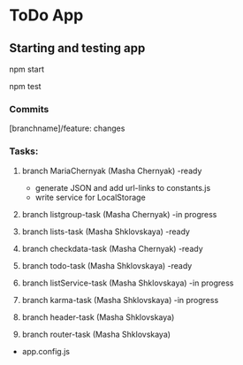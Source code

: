 # ToDo App #
## Starting and testing app ##
npm start


npm test

### Commits ###
[branchname]/feature: changes

### Tasks:
1. branch MariaChernyak (Masha Chernyak) -ready
   - generate JSON and add url-links to constants.js
   - write service for LocalStorage
   
2. branch listgroup-task (Masha Chernyak) -in progress

3. branch lists-task (Masha Shklovskaya) -ready

4. branch checkdata-task (Masha Chernyak) -ready
   
5. branch todo-task (Masha Shklovskaya) -ready

6. branch listService-task (Masha Shklovskaya) -in progress 

8. branch karma-task (Masha Shklovskaya) -in progress

9. branch header-task (Masha Shklovskaya)
   
10. branch router-task (Masha Shklovskaya)
   - app.config.js 
	

